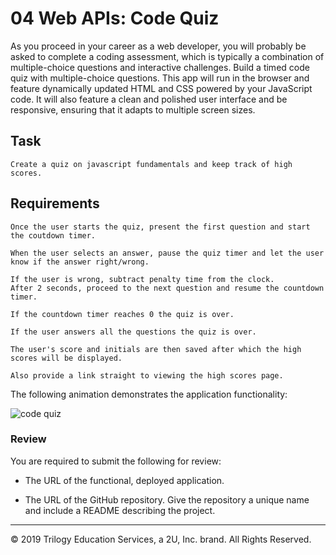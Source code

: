 
# 04 Web APIs: Code Quiz

As you proceed in your career as a web developer, you will probably be asked to complete a coding assessment, which is typically a combination of multiple-choice questions and interactive challenges. Build a timed code quiz with multiple-choice questions. This app will run in the browser and feature dynamically updated HTML and CSS powered by your JavaScript code. It will also feature a clean and polished user interface and be responsive, ensuring that it adapts to multiple screen sizes.

## Task

```
Create a quiz on javascript fundamentals and keep track of high scores.
```

## Requirements

```
Once the user starts the quiz, present the first question and start the coutdown timer.

When the user selects an answer, pause the quiz timer and let the user know if the answer right/wrong.

If the user is wrong, subtract penalty time from the clock.
After 2 seconds, proceed to the next question and resume the countdown timer.

If the countdown timer reaches 0 the quiz is over.

If the user answers all the questions the quiz is over.

The user's score and initials are then saved after which the high scores will be displayed.

Also provide a link straight to viewing the high scores page.
```

The following animation demonstrates the application functionality:

![code quiz](./Assets/04-web-apis-homework-demo.gif)

### Review

You are required to submit the following for review:

* The URL of the functional, deployed application.

* The URL of the GitHub repository. Give the repository a unique name and include a README describing the project.

- - -
© 2019 Trilogy Education Services, a 2U, Inc. brand. All Rights Reserved.